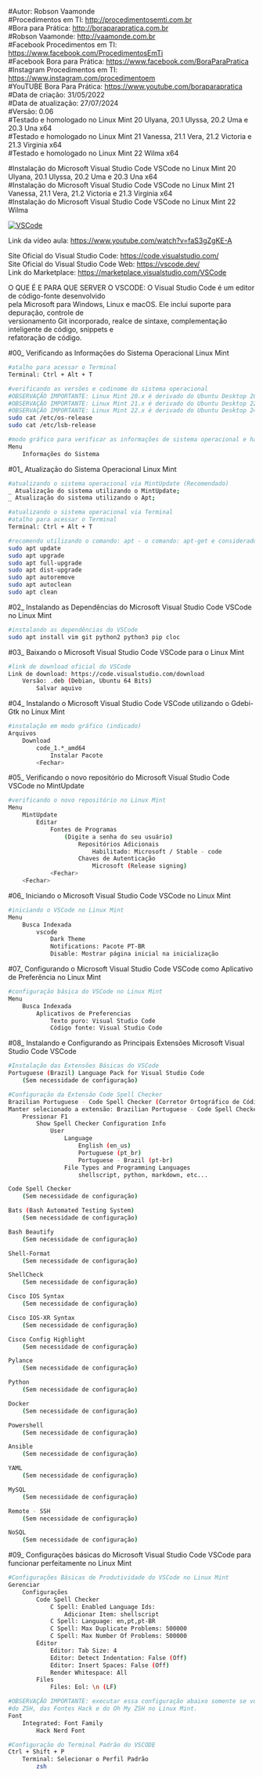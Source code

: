 #Autor: Robson Vaamonde<br>
#Procedimentos em TI: http://procedimentosemti.com.br<br>
#Bora para Prática: http://boraparapratica.com.br<br>
#Robson Vaamonde: http://vaamonde.com.br<br>
#Facebook Procedimentos em TI: https://www.facebook.com/ProcedimentosEmTi<br>
#Facebook Bora para Prática: https://www.facebook.com/BoraParaPratica<br>
#Instagram Procedimentos em TI: https://www.instagram.com/procedimentoem<br>
#YouTUBE Bora Para Prática: https://www.youtube.com/boraparapratica<br>
#Data de criação: 31/05/2022<br>
#Data de atualização: 27/07/2024<br>
#Versão: 0.06<br>
#Testado e homologado no Linux Mint 20 Ulyana, 20.1 Ulyssa, 20.2 Uma e 20.3 Una x64<br>
#Testado e homologado no Linux Mint 21 Vanessa, 21.1 Vera, 21.2 Victoria e 21.3 Virginia x64<br>
#Testado e homologado no Linux Mint 22 Wilma x64<br>

#Instalação do Microsoft Visual Studio Code VSCode no Linux Mint 20 Ulyana, 20.1 Ulyssa, 20.2 Uma e 20.3 Una x64<br>
#Instalação do Microsoft Visual Studio Code VSCode no Linux Mint 21 Vanessa, 21.1 Vera, 21.2 Victoria e 21.3 Virginia x64<br>
#Instalação do Microsoft Visual Studio Code VSCode no Linux Mint 22 Wilma<br>

[![VSCode](http://img.youtube.com/vi/faS3gZgKE-A/0.jpg)](https://www.youtube.com/watch?v=faS3gZgKE-A "VSCode")

Link da vídeo aula: https://www.youtube.com/watch?v=faS3gZgKE-A

Site Oficial do Visual Studio Code: https://code.visualstudio.com/<br>
Site Oficial do Visual Studio Code Web: https://vscode.dev/<br>
Link do Marketplace: https://marketplace.visualstudio.com/VSCode

O QUE É E PARA QUE SERVER O VSCODE: O Visual Studio Code é um editor de código-fonte desenvolvido<br>
pela Microsoft para Windows, Linux e macOS. Ele inclui suporte para depuração, controle de<br> 
versionamento Git incorporado, realce de sintaxe, complementação inteligente de código, snippets e<br> 
refatoração de código.

#00_ Verificando as Informações do Sistema Operacional Linux Mint<br>
```bash
#atalho para acessar o Terminal
Terminal: Ctrl + Alt + T

#verificando as versões e codinome do sistema operacional
#OBSERVAÇÃO IMPORTANTE: Linux Mint 20.x é derivado do Ubuntu Desktop 20.04.x Focal Fossa
#OBSERVAÇÃO IMPORTANTE: Linux Mint 21.x é derivado do Ubuntu Desktop 22.04.x Jammy Jellyfish
#OBSERVAÇÃO IMPORTANTE: Linux Mint 22.x é derivado do Ubuntu Desktop 24.04.x Noble Numbat
sudo cat /etc/os-release
sudo cat /etc/lsb-release

#modo gráfico para verificar as informações de sistema operacional e hardware
Menu
	Informações do Sistema
```

#01_ Atualização do Sistema Operacional Linux Mint<br>
```bash
#atualizando o sistema operacional via MintUpdate (Recomendado)
_ Atualização do sistema utilizando o MintUpdate;
_ Atualização do sistema utilizando o Apt;

#atualizando o sistema operacional via Terminal
#atalho para acessar o Terminal
Terminal: Ctrl + Alt + T

#recomendo utilizando o comando: apt - o comando: apt-get e considerado obsoleto
sudo apt update
sudo apt upgrade
sudo apt full-upgrade
sudo apt dist-upgrade
sudo apt autoremove
sudo apt autoclean
sudo apt clean
```

#02_ Instalando as Dependências do Microsoft Visual Studio Code VSCode no Linux Mint<br>
```bash
#instalando as dependências do VSCode
sudo apt install vim git python2 python3 pip cloc
```

#03_ Baixando o Microsoft Visual Studio Code VSCode para o Linux Mint<br>
```bash
#link de download oficial do VSCode
Link de download: https://code.visualstudio.com/download
	Versão: .deb (Debian, Ubuntu 64 Bits)
		Salvar aquivo
```

#04_ Instalando o Microsoft Visual Studio Code VSCode utilizando o Gdebi-Gtk no Linux Mint<br>
```bash
#instalação em modo gráfico (indicado)
Arquivos
	Download
		code_1.*_amd64
			Instalar Pacote
		<Fechar>
```

#05_ Verificando o novo repositório do Microsoft Visual Studio Code VSCode no MintUpdate<br>
```bash
#verificando o novo repositório no Linux Mint
Menu
	MintUpdate
		Editar
			Fontes de Programas
				(Digite a senha do seu usuário)
					Repositórios Adicionais
						Habilitado: Microsoft / Stable - code
					Chaves de Autenticação
						Microsoft (Release signing)
			<Fechar>
	<Fechar>
```

#06_ Iniciando o Microsoft Visual Studio Code VSCode no Linux Mint<br>
```bash
#iniciando o VSCode no Linux Mint
Menu
	Busca Indexada
		vscode
			Dark Theme
			Notifications: Pacote PT-BR
			Disable: Mostrar página inicial na inicialização
```

#07_ Configurando o Microsoft Visual Studio Code VSCode como Aplicativo de Preferência no Linux Mint<br>
```bash
#configuração básica do VSCode no Linux Mint
Menu
	Busca Indexada
		Aplicativos de Preferencias
			Texto puro: Visual Studio Code
			Código fonte: Visual Studio Code
```

#08_ Instalando e Configurando as Principais Extensões Microsoft Visual Studio Code VSCode<br>
```bash
#Instalação das Extensões Básicas do VSCode
Portuguese (Brazil) Language Pack for Visual Studio Code
	(Sem necessidade de configuração)

#Configuração da Extensão Code Spell Checker
Brazilian Portuguese - Code Spell Checker (Corretor Ortográfico de Código)
Manter selecionado a extensão: Brazilian Portuguese - Code Spell Checker
	Pressionar F1
		Show Spell Checker Configuration Info
			User
				Language
					English (en_us)
					Portuguese (pt_br)
					Portuguese - Brazil (pt-br)
				File Types and Programming Languages
					shellscript, python, markdown, etc...

Code Spell Checker
	(Sem necessidade de configuração)

Bats (Bash Automated Testing System)
	(Sem necessidade de configuração)

Bash Beautify
	(Sem necessidade de configuração)

Shell-Format
	(Sem necessidade de configuração)

ShellCheck
	(Sem necessidade de configuração)

Cisco IOS Syntax
	(Sem necessidade de configuração)

Cisco IOS-XR Syntax
	(Sem necessidade de configuração)

Cisco Config Highlight
	(Sem necessidade de configuração)

Pylance
	(Sem necessidade de configuração)

Python
	(Sem necessidade de configuração)

Docker
	(Sem necessidade de configuração)

Powershell
	(Sem necessidade de configuração)

Ansible
	(Sem necessidade de configuração)

YAML
	(Sem necessidade de configuração)

MySQL
	(Sem necessidade de configuração)

Remote - SSH
	(Sem necessidade de configuração)

NoSQL
	(Sem necessidade de configuração)
```

#09_ Configurações básicas do Microsoft Visual Studio Code VSCode para funcionar perfeitamente no Linux Mint<br>
```bash
#Configurações Básicas de Produtividade do VSCode no Linux Mint
Gerenciar
	Configurações
		Code Spell Checker
			C Spell: Enabled Language Ids: 
				Adicionar Item: shellscript
			C Spell: Language: en,pt,pt-BR
			C Spell: Max Duplicate Problems: 500000
			C Spell: Max Number Of Problems: 500000
		Editor
			Editor: Tab Size: 4
			Editor: Detect Indentation: False (Off)
			Editor: Insert Spaces: False (Off)
			Render Whitespace: All
		Files
			Files: Eol: \n (LF)

#OBSERVAÇÃO IMPORTANTE: executar essa configuração abaixo somente se você fez a instalação
#do ZSH, das Fontes Hack e do Oh My ZSH no Linux Mint.
Font
	Integrated: Font Family
		Hack Nerd Font

#Configuração do Terminal Padrão do VSCODE
Ctrl + Shift + P
	Terminal: Selecionar o Perfil Padrão
		zsh
```